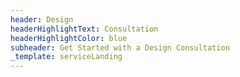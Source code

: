```yaml
---
header: Design
headerHighlightText: Consultation
headerHighlightColor: blue
subheader: Get Started with a Design Consultation
_template: serviceLanding
---
```

